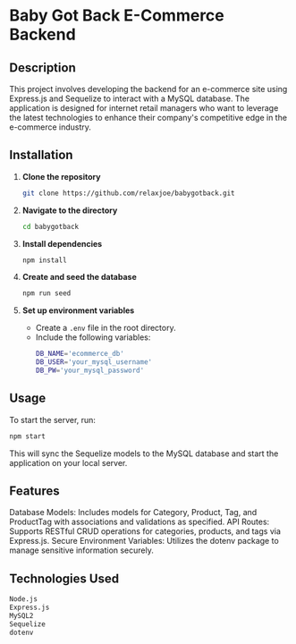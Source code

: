 # Baby Got Back E-Commerce Backend

## Description
This project involves developing the backend for an e-commerce site using Express.js and Sequelize to interact with a MySQL database. The application is designed for internet retail managers who want to leverage the latest technologies to enhance their company's competitive edge in the e-commerce industry.

## Installation

1. **Clone the repository**
    ```bash
    git clone https://github.com/relaxjoe/babygotback.git
    ```

2. **Navigate to the directory**
    ```bash
    cd babygotback
    ```

3. **Install dependencies**
    ```bash
    npm install
    ```

4. **Create and seed the database**
    ```bash
    npm run seed
    ```

5. **Set up environment variables**
    - Create a `.env` file in the root directory.
    - Include the following variables:
      ```bash
      DB_NAME='ecommerce_db'
      DB_USER='your_mysql_username'
      DB_PW='your_mysql_password'
      ```
## Usage

To start the server, run:
```bash
npm start
```
This will sync the Sequelize models to the MySQL database and start the application on your local server.

## Features

Database Models: Includes models for Category, Product, Tag, and ProductTag with associations and validations as specified.
API Routes: Supports RESTful CRUD operations for categories, products, and tags via Express.js.
Secure Environment Variables: Utilizes the dotenv package to manage sensitive information securely.


## Technologies Used

```bash
Node.js
Express.js
MySQL2
Sequelize
dotenv
```